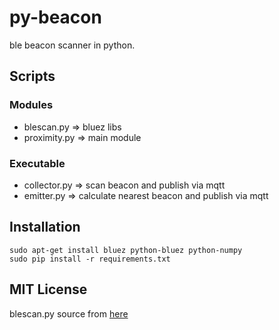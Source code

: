 # py-beacon
ble beacon scanner in python.

## Scripts

### Modules
- blescan.py   => bluez libs
- proximity.py => main module

### Executable
- collector.py => scan beacon and publish via mqtt 
- emitter.py   => calculate nearest beacon and publish via mqtt

## Installation
	sudo apt-get install bluez python-bluez python-numpy
    sudo pip install -r requirements.txt

## MIT License
blescan.py source from [here](https://github.com/switchdoclabs/iBeacon-Scanner-.git)